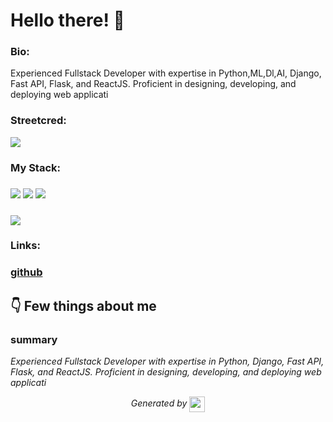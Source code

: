 
# Hello there! 👋


### Bio:

Experienced Fullstack Developer with expertise in Python,ML,Dl,AI, Django, Fast API, Flask, and ReactJS. Proficient in designing, developing, and deploying web applicati
            

### Streetcred:

<a href="https://www.tublian.com/profile/python-hacked?ss=true"><img src="https://t74hnvwwsd.execute-api.us-east-1.amazonaws.com/dev/ft/profile/streetcred/badge/python-hacked?type=without_score"></a>

### My Stack:

### <img src="https://t74hnvwwsd.execute-api.us-east-1.amazonaws.com/dev/ft/profile/streetcred/github/tag/Python"/> <img src="https://t74hnvwwsd.execute-api.us-east-1.amazonaws.com/dev/ft/profile/streetcred/github/tag/MLOps"/> <img src="https://t74hnvwwsd.execute-api.us-east-1.amazonaws.com/dev/ft/profile/streetcred/github/tag/JavaScript"/>

### <img src="https://t74hnvwwsd.execute-api.us-east-1.amazonaws.com/dev/ft/profile/streetcred/github/tag/Backend"/>

### 

### Links:

### <a href="https://www.github.com/python-hacked">github</a>

## 👇 Few things about me


<div>

            

### summary
*Experienced Fullstack Developer with expertise in Python, Django, Fast API, Flask, and ReactJS. Proficient in designing, developing, and deploying web applicati*

            
</div>




<p align="center">
<i>Generated by <a href="https://www.tublian.com/"><img src="https://tublian-newsletter-assets.s3.amazonaws.com/just-logo.png" width="25" style="vertical-align: middle"/></i>
</p>
